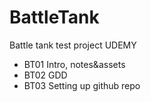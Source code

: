 # BattleTank
Battle tank test project UDEMY
* BT01 Intro, notes&assets
* BT02 GDD
* BT03 Setting up github repo
